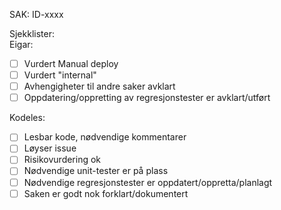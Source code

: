 SAK:
ID-xxxx
  
Sjekklister:  
Eigar:  
- [ ] Vurdert Manual deploy
- [ ] Vurdert "internal"
- [ ] Avhengigheter til andre saker avklart
- [ ] Oppdatering/oppretting av regresjonstester er avklart/utført
  
Kodeles:  
- [ ] Lesbar kode, nødvendige kommentarer
- [ ] Løyser issue
- [ ] Risikovurdering ok
- [ ] Nødvendige unit-tester er på plass
- [ ] Nødvendige regresjonstester er oppdatert/oppretta/planlagt
- [ ] Saken er godt nok forklart/dokumentert